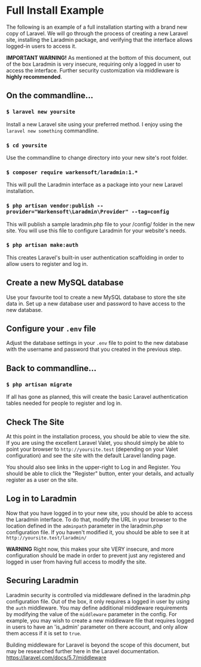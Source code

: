 # Full Install Example

The following is an example of a full installation starting with a brand new copy of Laravel. We will go through the 
process of creating a new Laravel site, installing the Laradmin package, and verifying that the interface allows 
logged-in users to access it.

**IMPORTANT WARNING!** As mentioned at the bottom of this document, out of the box Laradmin is very insecure, requiring
only a logged in user to access the interface. Further security customization via middleware is **highly recommended**. 

## On the commandline...

### `$ laravel new yoursite`

Install a new Laravel site using your preferred method. I enjoy using the `laravel new something` commandline.

### `$ cd yoursite`

Use the commandline to change directory into your new site's root folder.

### `$ composer require warkensoft/laradmin:1.*`

This will pull the Laradmin interface as a package into your new Laravel installation.

### `$ php artisan vendor:publish --provider="Warkensoft\Laradmin\Provider" --tag=config`

This will publish a sample laradmin.php file to your /config/ folder in the new site. You will use this file to 
configure Laradmin for your website's needs.

### `$ php artisan make:auth`

This creates Laravel's built-in user authentication scaffolding in order to allow users to register and log in.

## Create a new MySQL database

Use your favourite tool to create a new MySQL database to store the site data in. Set up a new database user and 
password to have access to the new database.

## Configure your `.env` file

Adjust the database settings in your `.env` file to point to the new database with the username and password that you
created in the previous step.

##  Back to commandline...

### `$ php artisan migrate`

If all has gone as planned, this will create the basic Laravel authentication tables needed for people to register and
log in. 

## Check The Site

At this point in the installation process, you should be able to view the site. If you are using the excellent 
Laravel Valet, you should simply be able to point your browser to `http://yoursite.test` (depending on your Valet 
configuration) and see the site with the default Laravel landing page.

You should also see links in the upper-right to Log in and Register. You should be able to click the "Register" button, 
enter your details, and actually register as a user on the site.

## Log in to Laradmin

Now that you have logged in to your new site, you should be able to access the Laradmin interface. To do that, modify the 
URL in your browser to the location defined in the `adminpath` parameter in the laradmin.php configuration file. If you 
haven't modified it, you should be able to see it at `http://yoursite.test/laradmin/`

**WARNING** Right now, this makes your site VERY insecure, and more configuration should be made in order to prevent
just any registered and logged in user from having full access to modify the site.

## Securing Laradmin

Laradmin security is controlled via middleware defined in the laradmin.php configuration file. Out of the box, it only
requires a logged in user by using the `auth` middleware. You may define additional middleware requirements by modifying
the value of the `middleware` parameter in the config. For example, you may wish to create a new middleware file that
requires logged in users to have an 'is_admin' parameter on there account, and only allow them access if it is set to
`true`.

Building middleware for Laravel is beyond the scope of this document, but may be researched further here in the Laravel 
documentation.
https://laravel.com/docs/5.7/middleware
